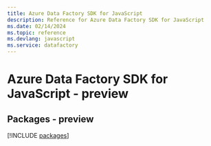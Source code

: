 ```yaml
---
title: Azure Data Factory SDK for JavaScript
description: Reference for Azure Data Factory SDK for JavaScript
ms.date: 02/14/2024
ms.topic: reference
ms.devlang: javascript
ms.service: datafactory
---
```

# Azure Data Factory SDK for JavaScript - preview
## Packages - preview
[!INCLUDE [packages](data-factory-index.md)]